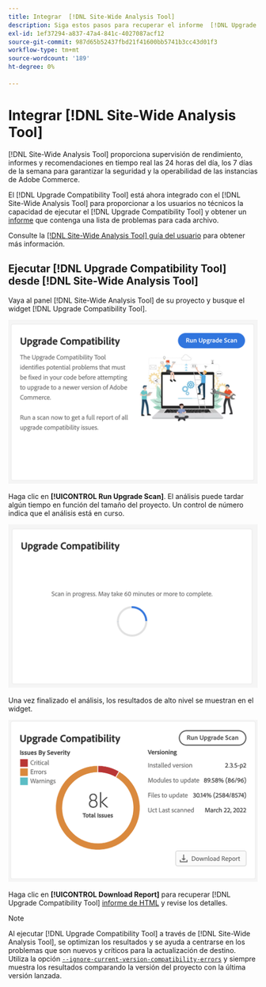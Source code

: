 ```yaml
---
title: Integrar  [!DNL Site-Wide Analysis Tool]
description: Siga estos pasos para recuperar el informe  [!DNL Upgrade Compatibility Tool] del tablero [!DNL Site-Wide Analysis Tool] de su proyecto de Adobe Commerce.
exl-id: 1ef37294-a837-47a4-841c-4027087acf12
source-git-commit: 987d65b52437fbd21f41600bb5741b3cc43d01f3
workflow-type: tm+mt
source-wordcount: '189'
ht-degree: 0%

---
```


# Integrar [!DNL Site-Wide Analysis Tool]

[!DNL Site-Wide Analysis Tool] proporciona supervisión de rendimiento, informes y recomendaciones en tiempo real las 24 horas del día, los 7 días de la semana para garantizar la seguridad y la operabilidad de las instancias de Adobe Commerce.

El [!DNL Upgrade Compatibility Tool] está ahora integrado con el [!DNL Site-Wide Analysis Tool] para proporcionar a los usuarios no técnicos la capacidad de ejecutar el [!DNL Upgrade Compatibility Tool] y obtener un [informe](../upgrade-compatibility-tool/reports.md) que contenga una lista de problemas para cada archivo.

Consulte la [[!DNL Site-Wide Analysis Tool] guía del usuario](https://experienceleague.adobe.com/es/docs/commerce-operations/tools/site-wide-analysis-tool/access) para obtener más información.

## Ejecutar [!DNL Upgrade Compatibility Tool] desde [!DNL Site-Wide Analysis Tool]

Vaya al panel [!DNL Site-Wide Analysis Tool] de su proyecto y busque el widget [!DNL Upgrade Compatibility Tool].

![Widget SWAT UCT - Inicial](../../assets/upgrade-guide/uct-swat-initial.png)

Haga clic en **[!UICONTROL Run Upgrade Scan]**. El análisis puede tardar algún tiempo en función del tamaño del proyecto. Un control de número indica que el análisis está en curso.

![Widget SWAT de UCT - En curso](../../assets/upgrade-guide/uct-swat-progress.png)

Una vez finalizado el análisis, los resultados de alto nivel se muestran en el widget.

![Widget SWAT de UCT - Resultados](../../assets/upgrade-guide/uct-swat-results.png)

Haga clic en **[!UICONTROL Download Report]** para recuperar [!DNL Upgrade Compatibility Tool] [informe de HTML](../upgrade-compatibility-tool/reports.md#html-report) y revise los detalles.


>[!NOTE]
>
> Al ejecutar [!DNL Upgrade Compatibility Tool] a través de [!DNL Site-Wide Analysis Tool], se optimizan los resultados y se ayuda a centrarse en los problemas que son nuevos y críticos para la actualización de destino. Utiliza la opción [`--ignore-current-version-compatibility-errors`](run.md#optimize-your-results) y siempre muestra los resultados comparando la versión del proyecto con la última versión lanzada.
